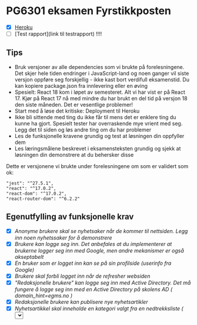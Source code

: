 # PG6301 eksamen Fyrstikkposten

* [x] [Heroku](https://pg6301-exam-2022.herokuapp.com)
* [ ] [Test rapport](link til testrapport) !!!!

## Tips

* Bruk versjoner av alle dependencies som vi brukte på forelesningene. Det skjer hele tiden endringer i JavaScript-land og noen ganger vil siste versjon oppføre seg forskjellig - ikke kast bort verdifull eksamenstid. Du kan kopiere package.json fra innlevering eller en øving
* Spesielt: React 18 kom i løpet av semesteret. Alt vi har vist er på React 17. Kjør på React 17 nå med mindre du har brukt en del tid på versjon 18 den siste måneden. Det er vesentlige problemer!
* Start med å løse det kritiske: Deployment til Heroku
* Ikke bli sittende med ting du ikke får til mens det er enklere ting du kunne ha gjort. Spesielt tester har overraskende mye vrient med seg. Legg det til siden og løs andre ting om du har problemer
* Les de funksjonelle kravene grundig og test at løsningen din oppfyller dem
* Les læringsmålene beskrevet i eksamensteksten grundig og sjekk at løsningen din demonstrere at du behersker disse

Dette er versjonene vi brukte under forelesningene om som er validert som ok:

```
"jest": "^27.5.1",
"react": "^17.0.2",
"react-dom": "^17.0.2",
"react-router-dom": "^6.2.2"
```


## Egenutfylling av funksjonelle krav

* [x] *Anonyme brukere skal se nyhetsaker når de kommer til nettsiden. Legg inn noen nyhetssaker for å demonstrere*
* [x] *Brukere kan logge seg inn. Det anbefales at du implementerer at brukerne logger seg inn med Google, men andre mekanismer er også akseptabelt*
* [x] *En bruker som er logget inn kan se på sin profilside (userinfo fra Google)*
* [x] *Brukere skal forbli logget inn når de refresher websiden*
* [x] *"Redaksjonelle brukere" kan logge seg inn med Active Directory. Det må fungere å logge seg inn med en Active Directory på skolens AD ( domain_hint=egms.no )*
* [x] *Redaksjonelle brukere kan publisere nye nyhetsartikler*
* [x] *Nyhetsartikkel skal inneholde en kategori valgt fra en nedtrekksliste ( <select> ), tittel ( <input> ) og tekst ( <textarea> )*
* [x] *Dersom noen allerede har publisert en nyhetsartikkel med samme tittel skal serveren sende HTTP status kode 400 og en*
* [ ] *En bruker som er logget inn kan klikke på en nyhetssak for å se detaljene om nyhetssaken. Detaljene skal inkludere en nyhetskategori, overskrift, tekst og navn på den som publiserte den*
* [ ] *Når en ny sak publiseres, skal alle brukerne få se den nye saken umiddelbart. Bruk websockets for å sende oppdateringer*

## Egenutfylling av tekniske krav

* [x] Oppsett av package.json, parcel, express, prettier
* [x] React Router
* [x] Express app
* [x] Kommunikasjon mellom frontend (React) og backend (Express)
* [x] Deployment til Heroku
* [x] Bruk av MongoDB
* [x] OpenID Connect
* [ ] Web Sockets
* [ ] Jest med dokumentert testdekning

## Bør-krav

* [x] Brukeren ser kun menyvalg som de har tilgang til
* [x] Brukere som går til en side de ikke har tilgang til blir bedt om å logge inn
* [x] Brukere bør alltid se listen over artikler når de navigerer seg rundt på sidene
* [ ] Github Actions bør beregne testcoverage. Testdekningen bør være over 50%. Bruk alle filer. Kun genererte filer som og dist skal ekskluderes

